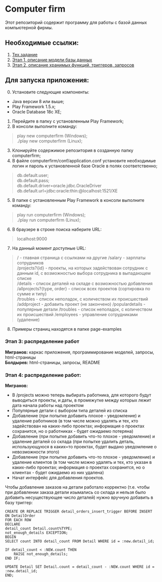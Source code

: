 # Computer firm
Этот репозиторий содержит программу для работы с базой данных компьютерной фирмы.
## Необходимые ссылки:
1. [Тех.задание](https://docs.google.com/document/d/1JG3gvsnaaMV6IHLN1vlIc-pOF0KQGwu5ElBx9AYlxEk/edit#heading=h.hrdrj6drhwfu)
2. [Этап 1, описание модели базы данных](https://docs.google.com/document/d/1BUxNiFNGl13Af2aUMZCWfH4oPwwLe8DiQMGPu0X5TXg/edit)
3. [Этап 2, описание хранимых функций, триггеров, запросов](https://docs.google.com/document/d/15lbmJ290gfnNCbu7r1mXm0CwARJfAiW5LDTZ4gc5d6Y/edit)

## Для запуска приложения:
0. Установите следующие компоненты:
  - Java версии 8 или выше;
  - Play Framework 1.5.x;
  - Oracle Database 18c XE;
1. Перейдите в папку с установленным Play Framework;
2. В консоли выполните команду:
> play new computerfirm (Windows);\
> ./play new computerfirm (Linux);
3. Клонируйте содержимое репозитория в созданную папку computerfirm;
4. В файле computerfirm/conf/application.conf установите необходимые логин и пароль к установленной базе Oracle
в полях соответственно;
> db.default.user;\
> db.default.pass;\
> db.default.driver=oracle.jdbc.OracleDriver\
> db.default.url=jdbc:oracle:thin:@localhost:1521/XE
5. В папке с установленным Play Framework в консоли выполните команду:
> play run computerfirm (Windows);\
> ./play run computerfirm (Linux);
6. В браузере в строке поиска наберите URL:
> localhost:9000
7. На данный момент доступные URL:
> / - главная страница с ссылками на другие
> /salary - зарплаты сотрудников\
> /projects?{id} - проекты, на которых задействован сотрудник с данным id, с возможностью выбора сотрудника в выпадающем списке\
> /details - список деталей на складе с возможностью добавления\
> /allprojects?{type, order} - список всех проектов (сортировка по сумме и типу)\
> /troubles - список неполадок, c количеством их происшествий
> /addproject - добавить проект (не закончено)
> /populardetails - популярные детали
> /troubles - список неполадок, c количеством их происшествий
> /employees - управление сотрудниками (удаление)
8. Примеры страниц находятся в папке page-examples
### Этап 3: распределение работ
__Мигранов:__ каркас приложения, программирование моделей, запросы, html-страницы\
__Болдырев:__ html-страницы, запросы, README


### Этап 4: распределение работ:
__Мигранов:__
* В /projects можно теперь выбирать работника, для которого будут выводиться проекты, и даты, в промежутке между которых лежит дата начала работы над проектом
* Популярные детали с выбором типа деталей из списка
* Добавление (при попытке добавить плохое - уведомление) и удаление работников (в том числе можно удалять и тех, кто задействован на каких-либо проектах; информация о проектах сохранится, но о работниках - будет ожидаемо потеряна)
* Добавление (при попытке добавить что-то плохое - уведомление) и удаление деталей со склада (при попытке удалить деталь, использующуюся в каких=то проектах, будет выдано уведомление о невозможности этого)
* Добавление (при попытке добавить что-то плохое - уведомление) и удаление клиентов (в том числе можно удалять и тех, кто указан в каких-либо проектах; информация о проектах сохранится, но о клиентах - будет ожидаемо из них удалена)
* Начат интерфейс для добавления проектов.


Чтобы добавление заказов на детали работало корректно (т.е. чтобы при добавлении заказа детали изымались со склада и нельзя было добавить несуществующее число деталей) нужно вручную добавить в базу триггер:

    CREATE OR REPLACE TRIGGER detail_orders_insert_trigger BEFORE INSERT ON DetailOrder
    FOR EACH ROW
    DECLARE
    detail_count Detail.count%TYPE;
    not_enough_details EXCEPTION;
    BEGIN
    SELECT count INTO detail_count FROM Detail WHERE id = :new.detail_id;
    
    IF detail_count < :NEW.count THEN
        RAISE not_enough_details;
    END IF;
    
    UPDATE Detail SET Detail.count = detail_count - :NEW.count WHERE id = :new.detail_id;
    END;

